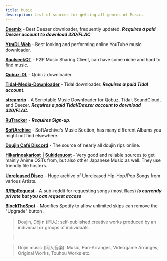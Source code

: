 ```yaml
---
title: Music
description: List of sources for getting all genres of Music.
---
```


[**Deemix**](https://deemix.app) - Best Deezer downloader, frequently updated. **_Requires a paid Deezer account to download 320/FLAC_**.

[**YtmDL Web**](https://ytmdl.deepjyoti30.dev/) - Best looking and performing online YouTube music downloader.

[**SoulseekQT**](https://www.slsknet.org/) - P2P Music Sharing Client, can have some niche and hard to find music.

[**Qobuz-DL**](https://github.com/vitiko98/qobuz-dl) - Qobuz downloader.

[**Tidal-Media-Downloader**](https://github.com/yaronzz/Tidal-Media-Downloader) - Tidal downloader. **_Requires a paid Tidal account_**.  

[**streamrip**](https://github.com/nathom/streamrip) - A Scriptable Music Downloader for Qobuz, Tidal, SoundCloud, and Deezer. **_Requires a paid Tidal/Deezer account to download 320/FLAC._**

[**RuTracker**](https://rutracker.org) - **_Requires Sign-up_**.  

[**SoftArchive**](https://sanet.st/music/) - SoftArchive's Music Section, has many different Albums you might not find elsewhere.

[**Doujin Café Discord**](https://discord.gg/doujincafe) - The source of nearly all doujin rips online.

[**Hikarinoakariost**](http://hikarinoakari.com/) | [**Sukidesuost**](http://sukidesuost.info/) - Very good and reliable sources to get mainly Anime OSTs from, but also other Japanese Music as well. They use friendly file hosters.

[**Unreleased Disco**](https://unreleased.me/) - Huge archive of Unreleased Hip-Hop/Pop Songs from various Artists.

[**R/RipRequest**](https://www.reddit.com/r/riprequests/) - A sub-reddit for requesting songs (most flacs) **_Is currently private but you can request access_**

[**BlockTheSpot**](https://github.com/mrpond/BlockTheSpot) - Modifies Spotify to allow unlimited skips can remove the "Upgrade" button.

> Doujin, Dōjin (同人): self-published creative works produced by an individual or groups of individuals.  

> &nbsp;

> Dōjin music (同人音楽): Music, Fan-Arranges, Videogame Arranges, Original Works, Touhou Works etc.
